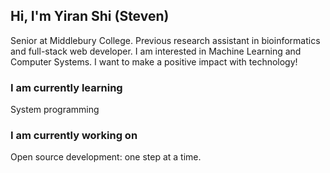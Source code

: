 ## Hi, I'm Yiran Shi (Steven) 

Senior at Middlebury College. Previous research assistant in bioinformatics and full-stack web developer. I am interested in Machine Learning and Computer Systems. I want to make a positive impact with technology!

### I am currently learning

System programming

### I am currently working on

Open source development: one step at a time. 

<!---
Steven-Yiran/Steven-Yiran is a special repository because its `README.md` (this file) appears on your GitHub profile.
You can click the Preview link to take a look at your changes.
--->
